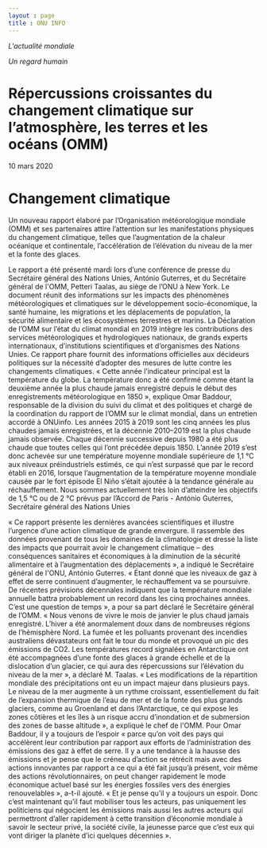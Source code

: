 ```yaml
---
layout : page
title : ONU INFO
---
```


*L'actualité mondiale*

*Un regard humain*
     
# Répercussions croissantes du changement climatique sur l’atmosphère, les terres et les océans (OMM)

10 mars 2020

# Changement climatique
Un nouveau rapport élaboré par l’Organisation météorologique mondiale (OMM) et ses partenaires attire l’attention sur les manifestations physiques du changement climatique, telles que l’augmentation de la chaleur océanique et continentale, l’accélération de l’élévation du niveau de la mer et la fonte des glaces.

Le rapport a été présenté mardi lors d’une conférence de presse du Secrétaire général des Nations Unies, António Guterres,  et du Secrétaire général de l'OMM, Petteri Taalas, au siège de l’ONU à New York. Le document réunit des informations sur les impacts des phénomènes météorologiques et climatiques sur le développement socio-économique, la santé humaine, les migrations et les déplacements de population, la sécurité alimentaire et les écosystèmes terrestres et marins.
La Déclaration de l’OMM sur l’état du climat mondial en 2019  intègre les contributions des services météorologiques et hydrologiques nationaux, de grands experts internationaux, d’institutions scientifiques et d’organismes des Nations Unies. Ce rapport phare fournit des informations officielles aux décideurs politiques sur la nécessité d’adopter des mesures de lutte contre les changements climatiques.
« Cette année l’indicateur principal est la température du globe. La température donc a été confirmé comme étant la deuxième année la plus chaude jamais enregistré depuis le début des enregistrements météorologique en 1850 », explique Omar Baddour, responsable de la division du suivi du climat et des politiques et chargé de la coordination du rapport de l’OMM sur le climat mondial, dans un entretien accordé à ONUinfo.  Les années 2015 à 2019 sont les cinq années les plus chaudes jamais enregistrées, et la décennie 2010–2019 est la plus chaude jamais observée. Chaque décennie successive depuis 1980 a été plus chaude que toutes celles qui l’ont précédée depuis 1850. 
L’année 2019 s’est donc achevée sur une température moyenne mondiale supérieure de 1,1 °C aux niveaux préindustriels estimés, ce qui n’est surpassé que par le record établi en 2016, lorsque l’augmentation de la température moyenne mondiale causée par le fort épisode El Niño s’était ajoutée à la tendance générale au réchauffement.
Nous sommes actuellement très loin d’atteindre les objectifs de 1,5 °C ou de 2 °C prévus par l’Accord de Paris - António Guterres, Secrétaire général des Nations Unies

« Ce rapport présente les dernières avancées scientifiques et illustre l’urgence d’une action climatique de grande envergure. Il rassemble des données provenant de tous les domaines de la climatologie et dresse la liste des impacts que pourrait avoir le changement climatique – des conséquences sanitaires et économiques à la diminution de la sécurité alimentaire et à l’augmentation des déplacements », a indiqué le Secrétaire général de l'ONU, António Guterres. 
« Étant donné que les niveaux de gaz à effet de serre continuent d’augmenter, le réchauffement va se poursuivre. De récentes prévisions décennales indiquent que la température mondiale annuelle battra probablement un record dans les cinq prochaines années. C’est une question de temps », a pour sa part déclaré le Secrétaire général de l’OMM. 
« Nous venons de vivre le mois de janvier le plus chaud jamais enregistré. L’hiver a été anormalement doux dans de nombreuses régions de l’hémisphère Nord. La fumée et les polluants provenant des incendies australiens dévastateurs ont fait le tour du monde et provoqué un pic des émissions de CO2. Les températures record signalées en Antarctique ont été accompagnées d’une fonte des glaces à grande échelle et de la dislocation d’un glacier, ce qui aura des répercussions sur l’élévation du niveau de la mer », a déclaré M. Taalas.
« Les modifications de la répartition mondiale des précipitations ont eu un impact majeur dans plusieurs pays. Le niveau de la mer augmente à un rythme croissant, essentiellement du fait de l’expansion thermique de l’eau de mer et de la fonte des plus grands glaciers, comme au Groenland et dans l’Antarctique, ce qui expose les zones côtières et les îles à un risque accru d’inondation et de submersion des zones de basse altitude », a expliqué le chef de l'OMM.
Pour Omar Baddour, il y a toujours de l’espoir « parce qu’on voit des pays qui accélèrent leur contribution par rapport aux efforts de l’administration des émissions des gaz à effet de serre. Il y a une tendance à la hausse des émissions et je pense que le créneau d’action se rétrécit  mais avec des actions innovantes par rapport a ce qui a été fait jusqu’à présent, voir même des actions révolutionnaires, on peut changer rapidement le mode économique actuel basé sur les énergies fossiles  vers des énergies renouvelables », a-t-il ajouté. « Et je pense qu’il y a toujours un espoir. Donc c’est maintenant qu’il faut mobiliser tous les acteurs, pas uniquement les politiciens qui négocient les émissions mais aussi les autres acteurs qui permettront d’aller rapidement à cette transition d’économie mondiale à savoir le secteur privé, la société civile, la jeunesse parce que c’est eux qui vont diriger la planète d’ici quelques décennies ». 

